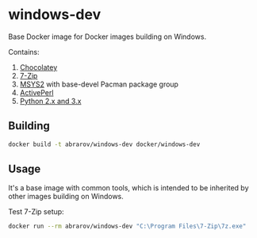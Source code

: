 # windows-dev
 
Base Docker image for Docker images building on Windows. 

Contains:

1. [Chocolatey](https://chocolatey.org)
1. [7-Zip](https://www.7-zip.org)
1. [MSYS2](http://www.msys2.org) with base-devel Pacman package group
1. [ActivePerl](https://www.activestate.com/products/activeperl)
1. [Python 2.x and 3.x](https://www.python.org)

## Building

```bash
docker build -t abrarov/windows-dev docker/windows-dev
```

## Usage

It's a base image with common tools, which is intended to be inherited by other images building on Windows.

Test 7-Zip setup:

```bash
docker run --rm abrarov/windows-dev "C:\Program Files\7-Zip\7z.exe"
```
